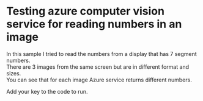# Testing azure computer vision service for reading numbers in an image
In this sample I tried to read the numbers from a display that has 7 segment numbers.\
There are 3 images from the same screen but are in different format and sizes. \
You can see that for each image Azure service returns different numbers.

Add your key to the code to run.


